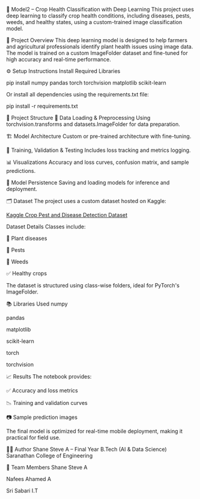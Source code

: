 🌿 Model2 – Crop Health Classification with Deep Learning
This project uses deep learning to classify crop health conditions, including diseases, pests, weeds, and healthy states, using a custom-trained image classification model.

📌 Project Overview
This deep learning model is designed to help farmers and agricultural professionals identify plant health issues using image data. The model is trained on a custom ImageFolder dataset and fine-tuned for high accuracy and real-time performance.

⚙️ Setup Instructions
Install Required Libraries

pip install numpy pandas torch torchvision matplotlib scikit-learn

Or install all dependencies using the requirements.txt file:

pip install -r requirements.txt

📁 Project Structure
🧹 Data Loading & Preprocessing
Using torchvision.transforms and datasets.ImageFolder for data preparation.

🏗️ Model Architecture
Custom or pre-trained architecture with fine-tuning.

🧪 Training, Validation & Testing
Includes loss tracking and metrics logging.

📊 Visualizations
Accuracy and loss curves, confusion matrix, and sample predictions.

💾 Model Persistence
Saving and loading models for inference and deployment.

🗂️ Dataset
The project uses a custom dataset hosted on Kaggle:

[Kaggle Crop Pest and Disease Detection Dataset](https://www.kaggle.com/datasets/nirmalsankalana/crop-pest-and-disease-detection)

Dataset Details
Classes include:

🌾 Plant diseases

🐛 Pests

🌿 Weeds

✅ Healthy crops

The dataset is structured using class-wise folders, ideal for PyTorch's ImageFolder.

📚 Libraries Used
numpy

pandas

matplotlib

scikit-learn

torch

torchvision

📈 Results
The notebook provides:

✅ Accuracy and loss metrics

📉 Training and validation curves

📷 Sample prediction images

The final model is optimized for real-time mobile deployment, making it practical for field use.

🧑‍💻 Author
Shane Steve A – Final Year B.Tech (AI & Data Science)
Saranathan College of Engineering

👥 Team Members
Shane Steve A

Nafees Ahamed A

Sri Sabari I.T
